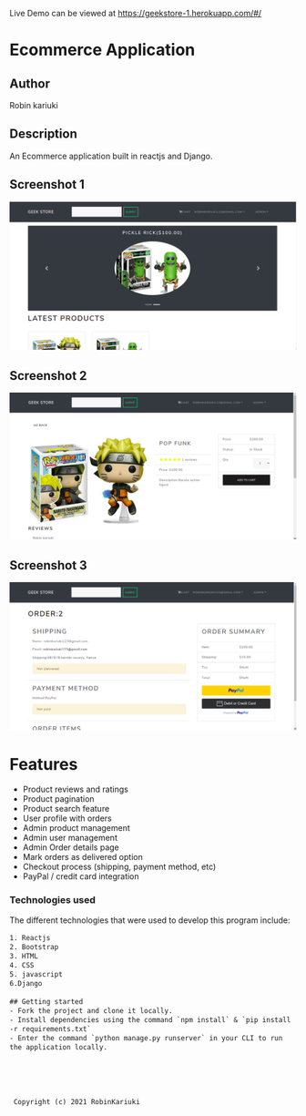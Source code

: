 Live Demo can be viewed at https://geekstore-1.herokuapp.com/#/



# Ecommerce Application

## Author
Robin kariuki
## Description
An Ecommerce application built in reactjs and Django.
## Screenshot 1
![Alt text](public/images/home.png?raw=true "home")
## Screenshot 2
![Alt text](public/images/productdetail.png?raw=true "product=detail")
## Screenshot 3
![Alt text](public/images/payment.png?raw=true "payment")


# Features

* Product reviews and ratings
* Product pagination
* Product search feature
* User profile with orders
* Admin product management
* Admin user management
* Admin Order details page
* Mark orders as delivered option
* Checkout process (shipping, payment method, etc)
* PayPal / credit card integration

### Technologies used
The different technologies that were used to develop this program include:
```
1. Reactjs
2. Bootstrap
3. HTML
4. CSS
5. javascript
6.Django

## Getting started
- Fork the project and clone it locally.
- Install dependencies using the command `npm install` & `pip install -r requirements.txt`
- Enter the command `python manage.py runserver` in your CLI to run the application locally.




 
 Copyright (c) 2021 RobinKariuki